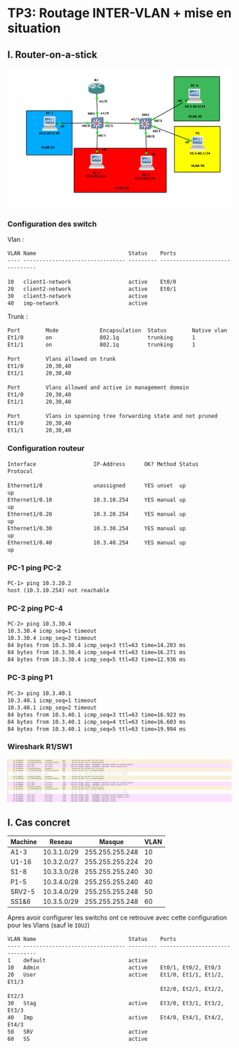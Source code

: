 # TP3: Routage INTER-VLAN + mise en situation
## I. Router-on-a-stick

![topologie](images/topologie1.PNG)

### Configuration des switch

Vlan :
```
VLAN Name                             Status    Ports
---- -------------------------------- --------- -------------------------------

10   client1-network                  active    Et0/0
20   client2-network                  active    Et0/1
30   client3-network                  active
40   imp-network                      active
```

Trunk :

```
Port        Mode             Encapsulation  Status        Native vlan
Et1/0       on               802.1q         trunking      1
Et1/1       on               802.1q         trunking      1

Port        Vlans allowed on trunk
Et1/0       20,30,40
Et1/1       20,30,40

Port        Vlans allowed and active in management domain
Et1/0       20,30,40
Et1/1       20,30,40

Port        Vlans in spanning tree forwarding state and not pruned
Et1/0       20,30,40
Et1/1       20,30,40
```

### Configuration routeur

```
Interface                  IP-Address      OK? Method Status                Protocol

Ethernet1/0                unassigned      YES unset  up                    up  
Ethernet1/0.10             10.3.10.254     YES manual up                    up  
Ethernet1/0.20             10.3.20.254     YES manual up                    up  
Ethernet1/0.30             10.3.30.254     YES manual up                    up  
Ethernet1/0.40             10.3.40.254     YES manual up                    up 
```

### PC-1 ping PC-2

```
PC-1> ping 10.3.20.2
host (10.3.10.254) not reachable
```

### PC-2 ping PC-4

```
PC-2> ping 10.3.30.4
10.3.30.4 icmp_seq=1 timeout
10.3.30.4 icmp_seq=2 timeout
84 bytes from 10.3.30.4 icmp_seq=3 ttl=63 time=14.203 ms
84 bytes from 10.3.30.4 icmp_seq=4 ttl=63 time=16.271 ms
84 bytes from 10.3.30.4 icmp_seq=5 ttl=63 time=12.936 ms
```

### PC-3 ping P1

```
PC-3> ping 10.3.40.1
10.3.40.1 icmp_seq=1 timeout
10.3.40.1 icmp_seq=2 timeout
84 bytes from 10.3.40.1 icmp_seq=3 ttl=63 time=16.923 ms
84 bytes from 10.3.40.1 icmp_seq=4 ttl=63 time=16.603 ms
84 bytes from 10.3.40.1 icmp_seq=5 ttl=63 time=19.994 ms
```

### Wireshark R1/SW1

![topologie](images/ping-p1-pc2.PNG)


## I. Cas concret

| Machine | Reseau      | Masque          | VLAN |
|---------|-------------|-----------------|------|
| A1-3    | 10.3.1.0/29 | 255.255.255.248 | 10   |
| U1-16   | 10.3.2.0/27 | 255.255.255.224 | 20   |
| S1-8    | 10.3.3.0/28 | 255.255.255.240 | 30   |
| P1-5    | 10.3.4.0/28 | 255.255.255.240 | 40   |
| SRV2-5  | 10.3.4.0/29 | 255.255.255.248 | 50   |
| SS1&6   | 10.3.5.0/29 | 255.255.255.248 | 60   |


Apres avoir configurer les switchs  ont ce retrouve avec cette configuration pour les Vlans (sauf le `IOU2`)

```
VLAN Name                             Status    Ports
---- -------------------------------- --------- -------------------------------
1    default                          active
10   Admin                            active    Et0/1, Et0/2, Et0/3
20   User                             active    Et1/0, Et1/1, Et1/2, Et1/3
                                                Et2/0, Et2/1, Et2/2, Et2/3
30   Stag                             active    Et3/0, Et3/1, Et3/2, Et3/3
40   Imp                              active    Et4/0, Et4/1, Et4/2, Et4/3
50   SRV                              active
60   SS                               active
```

